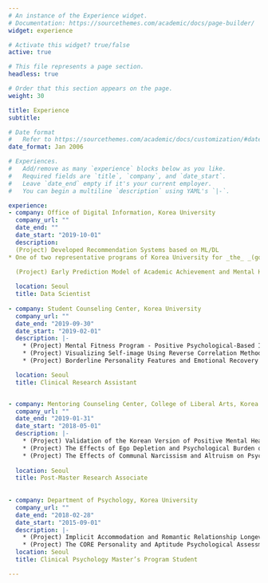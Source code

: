 ```yaml
---
# An instance of the Experience widget.
# Documentation: https://sourcethemes.com/academic/docs/page-builder/
widget: experience

# Activate this widget? true/false
active: true

# This file represents a page section.
headless: true

# Order that this section appears on the page.
weight: 30

title: Experience
subtitle:

# Date format
#   Refer to https://sourcethemes.com/academic/docs/customization/#date-format
date_format: Jan 2006

# Experiences.
#   Add/remove as many `experience` blocks below as you like.
#   Required fields are `title`, `company`, and `date_start`.
#   Leave `date_end` empty if it's your current employer.
#   You can begin a multiline `description` using YAML's `|-`.

experience:
- company: Office of Digital Information, Korea University
  company_url: ""
  date_end: ""
  date_start: "2019-10-01"
  description: 
  (Project) Developed Recommendation Systems based on ML/DL
* One of two representative programs of Korea University for _the_ _(government-funded) University Innovation Support Project_.
  
  (Project) Early Prediction Model of Academic Achievement and Mental Health of College Students Based on Deep Neural Networks Using Online Learning Big Data

  location: Seoul
  title: Data Scientist
  
- company: Student Counseling Center, Korea University
  company_url: ""
  date_end: "2019-09-30"
  date_start: "2019-02-01"
  description: |-
    * (Project) Mental Fitness Program - Positive Psychological-Based Intervention  
    * (Project) Visualizing Self-image Using Reverse Correlation Method
    * (Project) Borderline Personality Features and Emotional Recovery

  location: Seoul
  title: Clinical Research Assistant


- company: Mentoring Counseling Center, College of Liberal Arts, Korea University
  company_url: ""
  date_end: "2019-01-31"
  date_start: "2018-05-01"
  description: |-
    * (Project) Validation of the Korean Version of Positive Mental Health Scales
    * (Project) The Effects of Ego Depletion and Psychological Burden on Fatigue in Everyday Life
    * (Project) The Effects of Communal Narcissism and Altruism on Psychosocial Maturity
  
  location: Seoul
  title: Post-Master Research Associate  
  
  
- company: Department of Psychology, Korea University
  company_url: ""
  date_end: "2018-02-28"
  date_start: "2015-09-01"
  description: |-
    * (Project) Implicit Accommodation and Romantic Relationship Longevity
    * (Project) The CORE Personality and Aptitude Psychological Assessments
  location: Seoul
  title: Clinical Psychology Master’s Program Student

---
```

